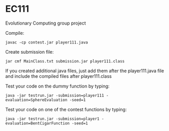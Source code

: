 # EC111
Evolutionary Computing group project

Compile:
```
javac -cp contest.jar player111.java
```

Create submission file:
```
jar cmf MainClass.txt submission.jar player111.class
```
If you created additional java files, just add them after the player111.java file and include the compiled files after player111.class



Test your code on the dummy function by typing:
```
java -jar testrun.jar -submission=player111 -evaluation=SphereEvaluation -seed=1
```

Test your code on one of the contest functions by typing:
```
java -jar testrun.jar -submission=player1 -evaluation=BentCigarFunction -seed=1
```
